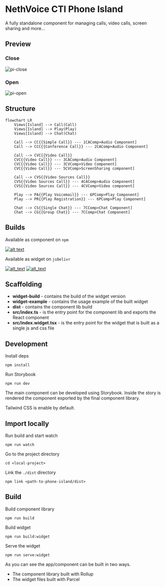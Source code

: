 # NethVoice CTI Phone Island
A fully standalone component for managing calls, video calls, screen sharing and more...

## Preview
### Close
![pi-close](https://user-images.githubusercontent.com/6152486/205046804-98037726-7b2a-408b-b247-7053f0fc08e0.png)

### Open
![pi-open](https://user-images.githubusercontent.com/6152486/205046912-e32d81ad-781e-4985-bb35-397be675b4b7.png)


## Structure
```mermaid
flowchart LR
    Views[Island] --> Call(Call)
    Views[Island] --> Play(Play)
    Views[Island] --> Chat(Chat)

    Call --> CC{{Simple Call}} --- 1CAComp>Audio Component]
    Call --> CCC{{Conference Call}} --- 2CAComp>Audio Component]

    Call --> CVC{{Video Call}}
    CVC{{Video Call}} --- 3CAComp>Audio Component]
    CVC{{Video Call}} --- 3CVComp>Video Component]
    CVC{{Video Call}} --- 5CVComp>ScreenSharing component]

    Call --> CVS{{Video Sources Call}}
    CVS{{Video Sources Call}} --- 4CAComp>Audio Component]
    CVS{{Video Sources Call}} --- 4CVComp>Video component]

    Play --> PA{{Play Voicemail}} --- 6PComp>Play Component]
    Play --> PR{{Play Registration}} --- 6PComp>Play Component]

    Chat --> CS{{Single Chat}} --- 7CComp>Chat Component]
    Chat --> CG{{Group Chat}} --- 7CComp>Chat Component]
```

## Builds
Available as component on `npm`

[![alt text](https://img.shields.io/npm/dw/@nethesis/phone-island?label=npm&color=red&style=for-the-badge)](https://www.npmjs.com/package/@nethesis/phone-island)

Available as widget on `jsDelivr`

[![alt_text](https://img.shields.io/jsdelivr/gh/hw/nethesis/phone-island?label=jsdelivr-js&style=for-the-badge)](https://cdn.jsdelivr.net/gh/nethesis/phone-island/dist-widget/index.widget.js)
[![alt_text](https://img.shields.io/jsdelivr/gh/hw/nethesis/phone-island?label=jsdelivr-css&color=blue&style=for-the-badge)](https://cdn.jsdelivr.net/gh/nethesis/phone-island/dist-widget/index.widget.css)

## Scaffolding

- **widget-build** - contains the build of the widget version
- **widget-example** - contains the usage example of the built widget
- **dist** - contains the component lib build
- **src/index.ts** - is the entry point for the component lib and exports the React component
- **src/index.widget.tsx** - is the entry point for the widget that is built as a single js and css file

## Development

Install deps
```
npm install
```

Run Storybook
```
npm run dev
```
The main component can be developed using Storybook. Inside the story is rendered the component exported by the final component library.

Tailwind CSS is enable by default.

## Import locally

Run build and start watch

```
npm run watch
```

Go to the project directory

```
cd <local-project>
```

Link the ```./dist``` directory

```
npm link <path-to-phone-island/dist>
```

## Build

Build component library

```
npm run build
```
Build widget
```
npm run build:widget
```
Serve the widget
```
npm run serve:widget
```

As you can see the app/component can be built in two ways.

- The component library built with Rollup
- The widget files built with Parcel
